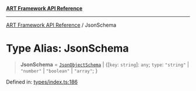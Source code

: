 [**ART Framework API Reference**](../README.md)

***

[ART Framework API Reference](../README.md) / JsonSchema

# Type Alias: JsonSchema

> **JsonSchema** = [`JsonObjectSchema`](../interfaces/JsonObjectSchema.md) \| \{[`key`: `string`]: `any`; `type`: `"string"` \| `"number"` \| `"boolean"` \| `"array"`; \}

Defined in: [types/index.ts:186](https://github.com/hashangit/ART/blob/9aeffde50e4be3211a0a8aa9df0277bb227606b0/src/types/index.ts#L186)
